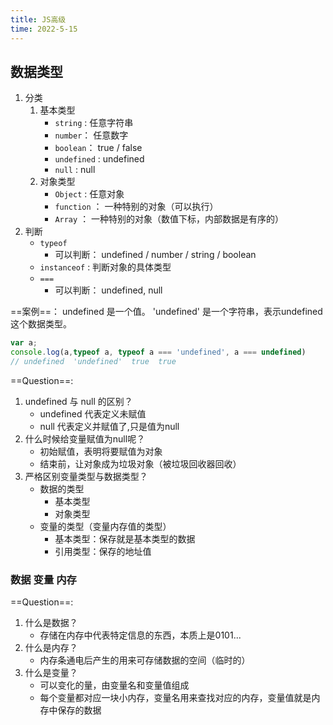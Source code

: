 ```yaml
---
title: JS高级
time: 2022-5-15
---
```


## 数据类型

1. 分类
    1. 基本类型
        * `string` :  任意字符串
        * `number`： 任意数字
        * `boolean`： true / false
        * `undefined` : undefined
        * `null` : null
    2. 对象类型
        * `Object` : 任意对象
        * `function` ： 一种特别的对象（可以执行）
        * `Array` ： 一种特别的对象（数值下标，内部数据是有序的）
2. 判断
    * `typeof`
        * 可以判断： undefined / number / string / boolean
    * `instanceof` : 判断对象的具体类型
    * `===` 
        * 可以判断： undefined, null

==案例==： undefined 是一个值。 'undefined' 是一个字符串，表示undefined这个数据类型。

```javascript
var a;
console.log(a,typeof a, typeof a === 'undefined', a === undefined)
// undefined  'undefined'  true  true
```

==Question==:

1. undefined 与 null 的区别？
    * undefined 代表定义未赋值
    * null 代表定义并赋值了,只是值为null
2. 什么时候给变量赋值为null呢？
    * 初始赋值，表明将要赋值为对象
    * 结束前，让对象成为垃圾对象（被垃圾回收器回收）
3. 严格区别变量类型与数据类型？
    * 数据的类型
        * 基本类型
        * 对象类型
    * 变量的类型（变量内存值的类型）
        * 基本类型：保存就是基本类型的数据
        * 引用类型：保存的地址值

### 数据 变量 内存

==Question==:

1. 什么是数据？
    * 存储在内存中代表特定信息的东西，本质上是0101...
2. 什么是内存？
    * 内存条通电后产生的用来可存储数据的空间（临时的） 
3. 什么是变量？
    * 可以变化的量，由变量名和变量值组成
    * 每个变量都对应一块小内存，变量名用来查找对应的内存，变量值就是内存中保存的数据